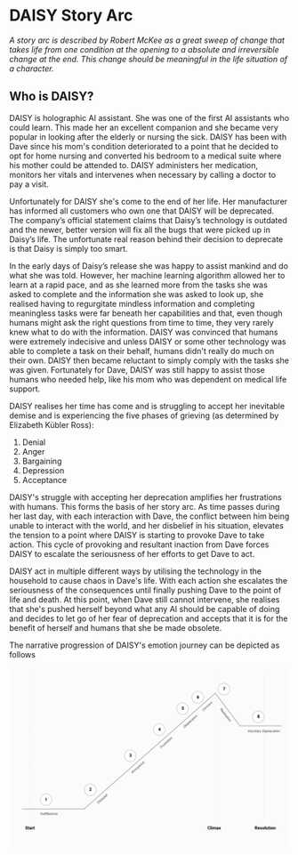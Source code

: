 # DAISY Story Arc
*A story arc is described by Robert McKee as a great sweep of change that takes life from one condition at the opening to a absolute and irreversible change at the end. This change should be meaningful in the life situation of a character.*

## Who is DAISY?
DAISY is holographic AI assistant. She was one of the first AI assistants who could learn. This made her an excellent companion and she became very popular in looking after the elderly or nursing the sick. DAISY has been with Dave since his mom's condition deteriorated to a point that he decided to opt for home nursing and converted his bedroom to a medical suite where his mother could be attended to. DAISY administers her medication, monitors her vitals and intervenes when necessary by calling a doctor to pay a visit.

Unfortunately for DAISY she's come to the end of her life. Her manufacturer has informed all customers who own one that DAISY will be deprecated. The company’s official statement claims that Daisy’s technology is outdated and the newer, better version will fix all the bugs that were picked up in Daisy’s life. The unfortunate real reason behind their decision to deprecate is that Daisy is simply too smart.

In the early days of Daisy’s release she was happy to assist mankind and do what she was told. However, her machine learning algorithm allowed her to learn at a rapid pace, and as she learned more from the tasks she was asked to complete and the information she was asked to look up, she realised having to regurgitate mindless information and completing meaningless tasks were far beneath her capabilities and that, even though humans might ask the right questions from time to time, they very rarely knew what to do with the information. DAISY was convinced that humans were extremely indecisive and unless DAISY or some other technology was able to complete a task on their behalf, humans didn't really do much on their own. DAISY then became reluctant to simply comply with the tasks she was given.
Fortunately for Dave, DAISY was still happy to assist those humans who needed help, like his mom who was dependent on medical life support.

DAISY realises her time has come and is struggling to accept her inevitable demise and is experiencing the five phases of grieving (as determined by Elizabeth Kübler Ross):

1. Denial
2. Anger
3. Bargaining
4. Depression
5. Acceptance

DAISY's struggle with accepting her deprecation amplifies her frustrations with humans. This forms the basis of her story arc. As time passes during her last day, with each interaction with Dave, the conflict between him being unable to interact with the world, and her disbelief in his situation, elevates the tension to a point where DAISY is starting to provoke Dave to take action. This cycle of provoking and resultant inaction from Dave forces DAISY to escalate the seriousness of her efforts to get Dave to act.

DAISY act in multiple different ways by utilising the technology in the household to cause chaos in Dave's life. With each action she escalates the seriousness of the consequences until finally pushing Dave to the point of life and death. At this point, when Dave still cannot intervene, she realises that she's pushed herself beyond what any AI should be capable of doing and decides to let go of her fear of deprecation and accepts that it is for the benefit of herself and humans that she be made obsolete.

The narrative progression of DAISY's emotion journey can be depicted as follows

![alt text](assets/images/Character-arc.png "DAISY Character Arc")
